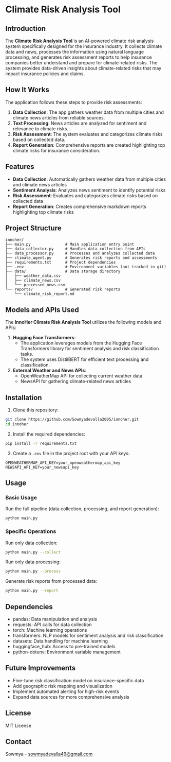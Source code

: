 # Climate Risk Analysis Tool

## Introduction
The **Climate Risk Analysis Tool** is an AI-powered climate risk analysis system specifically designed for the insurance industry. It collects climate data and news, processes the information using natural language processing, and generates risk assessment reports to help insurance companies better understand and prepare for climate-related risks. The system provides data-driven insights about climate-related risks that may impact insurance policies and claims.

## How It Works
The application follows these steps to provide risk assessments:
1. **Data Collection**: The app gathers weather data from multiple cities and climate news articles from reliable sources.
2. **Text Processing**: News articles are analyzed for sentiment and relevance to climate risks.
3. **Risk Assessment**: The system evaluates and categorizes climate risks based on collected data.
4. **Report Generation**: Comprehensive reports are created highlighting top climate risks for insurance consideration.

## Features
* **Data Collection**: Automatically gathers weather data from multiple cities and climate news articles
* **Sentiment Analysis**: Analyzes news sentiment to identify potential risks
* **Risk Assessment**: Evaluates and categorizes climate risks based on collected data
* **Report Generation**: Creates comprehensive markdown reports highlighting top climate risks

## Project Structure
```
innoher/
├── main.py               # Main application entry point
├── data_collector.py     # Handles data collection from APIs
├── data_processor.py     # Processes and analyzes collected data
├── climate_agent.py      # Generates risk reports and assessments
├── requirements.txt      # Project dependencies
├── .env                  # Environment variables (not tracked in git)
├── data/                 # Data storage directory
│   ├── weather_data.csv
│   ├── climate_news.csv
│   └── processed_news.csv
└── reports/              # Generated risk reports
    └── climate_risk_report.md
```

## Models and APIs Used
The **InnoHer Climate Risk Analysis Tool** utilizes the following models and APIs:
1. **Hugging Face Transformers**:
   * The application leverages models from the Hugging Face Transformers library for sentiment analysis and risk classification tasks.
   * The system uses DistilBERT for efficient text processing and classification.
2. **External Weather and News APIs**:
   * OpenWeatherMap API for collecting current weather data
   * NewsAPI for gathering climate-related news articles

## Installation
1. Clone this repository:
```bash
git clone https://github.com/Sowmyadevalla2005/innoher.git
cd innoher
```

2. Install the required dependencies:
```bash
pip install -r requirements.txt
```

3. Create a `.env` file in the project root with your API keys:
```
OPENWEATHERMAP_API_KEY=your_openweathermap_api_key
NEWSAPI_API_KEY=your_newsapi_key
```

## Usage
### Basic Usage
Run the full pipeline (data collection, processing, and report generation):
```bash
python main.py
```

### Specific Operations
Run only data collection:
```bash
python main.py --collect
```

Run only data processing:
```bash
python main.py --process
```

Generate risk reports from processed data:
```bash
python main.py --report
```

## Dependencies
* pandas: Data manipulation and analysis
* requests: API calls for data collection
* torch: Machine learning operations
* transformers: NLP models for sentiment analysis and risk classification
* datasets: Data handling for machine learning
* huggingface_hub: Access to pre-trained models
* python-dotenv: Environment variable management

## Future Improvements
* Fine-tune risk classification model on insurance-specific data
* Add geographic risk mapping and visualization
* Implement automated alerting for high-risk events
* Expand data sources for more comprehensive analysis

## License
MIT License

## Contact
Sowmya - sowmyadevalla49@gmail.com
